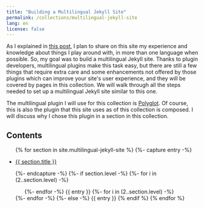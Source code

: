 ```yaml
---
title: "Building a Multilingual Jekyll Site"
permalink: /collections/multilingual-jekyll-site
lang: en
license: false
---
```


As I explained in [this post](/2020/04/24/restarting-personal-site), I plan to
share on this site my experience and knowledge about things I play around with,
in more than one language when possible. So, my goal was to build a
multilingual Jekyll site. Thanks to plugin developers, multilingual plugins
make this task easy, but there are still a few things that require extra care
and some enhancements not offered by those plugins which can improve your
site's user experience, and they will be covered by pages in this collection.
We will walk through all the steps needed to set up a multilingual Jekyll site
similar to this one.

The multilingual plugin I will use for this collection is
[Polyglot](https://github.com/untra/polyglot/). Of course, this is also the
plugin that this site uses as of this collection is composed. I will discuss
why I chose this plugin in a section in this collection.

## Contents

<ul>
{% for section in site.multilingual-jekyll-site %}
{%- capture entry -%}<li><p><a href="{{ section.url }}">{{ section.title }}</a></p></li>{%- endcapture -%}
{%- if section.level -%}
    {%- for i in (2..section.level) -%}<ul>{%- endfor -%}
    {{ entry }}
    {%- for i in (2..section.level) -%}</ul>{%- endfor -%}
{%- else -%}
{{ entry }}
{% endif %}
{% endfor %}
</ul>
